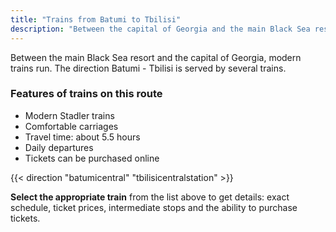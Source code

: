 ```yaml
---
title: "Trains from Batumi to Tbilisi"
description: "Between the capital of Georgia and the main Black Sea resort, modern trains run. Select the appropriate train to get details - exact schedule, ticket prices, intermediate stops and the ability to purchase tickets."
---
```


Between the main Black Sea resort and the capital of Georgia, modern trains run. The direction Batumi - Tbilisi is served by several trains.

### Features of trains on this route
- Modern Stadler trains
- Comfortable carriages
- Travel time: about 5.5 hours
- Daily departures
- Tickets can be purchased online

{{< direction "batumicentral" "tbilisicentralstation" >}}

**Select the appropriate train** from the list above to get details: exact schedule, ticket prices, intermediate stops and the ability to purchase tickets. 